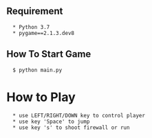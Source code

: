 ## Requirement
      * Python 3.7
      * pygame==2.1.3.dev8

## How To Start Game
      $ python main.py

# How to Play
      * use LEFT/RIGHT/DOWN key to control player
      * use key 'Space' to jump
      * use key 's' to shoot firewall or run
